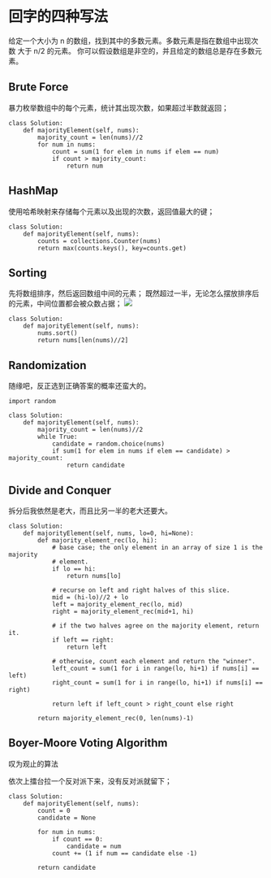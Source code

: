 # 回字的四种写法

> 
给定一个大小为 n 的数组，找到其中的多数元素。多数元素是指在数组中出现次数 大于 n/2 的元素。
你可以假设数组是非空的，并且给定的数组总是存在多数元素。

## Brute Force
暴力枚举数组中的每个元素，统计其出现次数，如果超过半数就返回；
```
class Solution:
    def majorityElement(self, nums):
        majority_count = len(nums)//2
        for num in nums:
            count = sum(1 for elem in nums if elem == num)
            if count > majority_count:
                return num
```

## HashMap
使用哈希映射来存储每个元素以及出现的次数，返回值最大的键；
```
class Solution:
    def majorityElement(self, nums):
        counts = collections.Counter(nums)
        return max(counts.keys(), key=counts.get)
```

## Sorting
先将数组排序，然后返回数组中间的元素；
既然超过一半，无论怎么摆放排序后的元素，中间位置都会被众数占据；
![](https://leetcode.com/problems/majority-element/Figures/169/sorting.png)
```
class Solution:
    def majorityElement(self, nums):
        nums.sort()
        return nums[len(nums)//2]
```


## Randomization
随缘吧，反正选到正确答案的概率还蛮大的。
```
import random

class Solution:
    def majorityElement(self, nums):
        majority_count = len(nums)//2
        while True:
            candidate = random.choice(nums)
            if sum(1 for elem in nums if elem == candidate) > majority_count:
                return candidate
```


## Divide and Conquer
拆分后我依然是老大，而且比另一半的老大还要大。
```
class Solution:
    def majorityElement(self, nums, lo=0, hi=None):
        def majority_element_rec(lo, hi):
            # base case; the only element in an array of size 1 is the majority
            # element.
            if lo == hi:
                return nums[lo]

            # recurse on left and right halves of this slice.
            mid = (hi-lo)//2 + lo
            left = majority_element_rec(lo, mid)
            right = majority_element_rec(mid+1, hi)

            # if the two halves agree on the majority element, return it.
            if left == right:
                return left

            # otherwise, count each element and return the "winner".
            left_count = sum(1 for i in range(lo, hi+1) if nums[i] == left)
            right_count = sum(1 for i in range(lo, hi+1) if nums[i] == right)

            return left if left_count > right_count else right

        return majority_element_rec(0, len(nums)-1)
```

## Boyer-Moore Voting Algorithm
叹为观止的算法

依次上擂台拉一个反对派下来，没有反对派就留下；

[](https://www.cs.utexas.edu/~moore/best-ideas/mjrty/example.html)

```
class Solution:
    def majorityElement(self, nums):
        count = 0
        candidate = None

        for num in nums:
            if count == 0:
                candidate = num
            count += (1 if num == candidate else -1)

        return candidate
```
